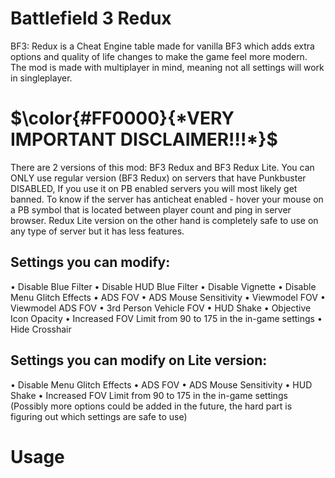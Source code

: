 # Battlefield 3 Redux

BF3: Redux is a Cheat Engine table made for vanilla BF3 which adds extra options and quality of life changes to make the game feel more modern. The mod is made with multiplayer in mind, meaning not all settings will work in singleplayer.

# $\color{#FF0000}{*VERY IMPORTANT DISCLAIMER!!!*}$

There are 2 versions of this mod: BF3 Redux and BF3 Redux Lite. You can ONLY use regular version (BF3 Redux) on servers that have Punkbuster DISABLED, If you use it on PB enabled servers you will most likely get banned. To know if the server has anticheat enabled - hover your mouse on a PB symbol that is located between player count and ping in server browser. Redux Lite version on the other hand is completely safe to use on any type of server but it has less features.
 
## Settings you can modify:

• Disable Blue Filter
• Disable HUD Blue Filter
• Disable Vignette
• Disable Menu Glitch Effects
• ADS FOV
• ADS Mouse Sensitivity
• Viewmodel FOV
• Viewmodel ADS FOV
• 3rd Person Vehicle FOV
• HUD Shake
• Objective Icon Opacity
• Increased FOV Limit from 90 to 175 in the in-game settings
• Hide Crosshair

## Settings you can modify on Lite version:

• Disable Menu Glitch Effects
• ADS FOV
• ADS Mouse Sensitivity
• HUD Shake
• Increased FOV Limit from 90 to 175 in the in-game settings
(Possibly more options could be added in the future, the hard part is figuring out which settings are safe to use)

# Usage












